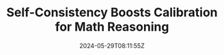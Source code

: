 ---
title: "Self-Consistency Boosts Calibration for Math Reasoning"
authors:
- Ante Wang
- Linfeng Song
- Ye Tian
- Baolin Peng
- Lifeng Jin
- Haitao Mi
- Jinsong Su
- Dong Yu
author_notes:
- 
- "通讯作者"
- 
- 
- 
- 
- "通讯作者"
- 
date: "2024-05-29T08:11:55Z"
publishDate: "2025-05-29T08:11:55Z"
publication_types: [direction9]
publication: "**In Proc. of EMNLP 2024.** Short Paper"
---